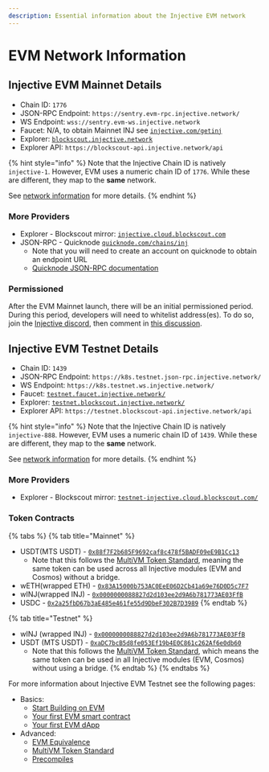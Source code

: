 ```yaml
---
description: Essential information about the Injective EVM network
---
```


# EVM Network Information

## Injective EVM Mainnet Details

* Chain ID: `1776`
* JSON-RPC Endpoint: `https://sentry.evm-rpc.injective.network/`
* WS Endpoint: `wss://sentry.evm-ws.injective.network`
* Faucet: N/A, to obtain Mainnet INJ see [`injective.com/getinj`](https://injective.com/getinj/)
* Explorer: [`blockscout.injective.network`](https://blockscout.injective.network/)
* Explorer API: `https://blockscout-api.injective.network/api`

{% hint style="info" %}
Note that the Injective Chain ID is natively `injective-1`. However, EVM uses a numeric chain ID of `1776`. While these are different, they map to the **same** network.

See [network information](../developers/network-information.md) for more details.
{% endhint %}

### More Providers

* Explorer - Blockscout mirror: [`injective.cloud.blockscout.com`](https://injective.cloud.blockscout.com)
* JSON-RPC - Quicknode [`quicknode.com/chains/inj`](https://www.quicknode.com/chains/inj)
  * Note that you will need to create an account on quicknode to obtain an endpoint URL
  * [Quicknode JSON-RPC documentation](https://www.quicknode.com/docs/injective/evm/eth_blockNumber)

### Permissioned

After the EVM Mainnet launch, there will be an initial permissioned period. During this period, developers will need to whitelist address(es). To do so, join the [Injective discord](https://discord.com/invite/NK4qdbv), then comment in [this discussion](https://discord.com/channels/739552603322450092/1189372652561895475/threads/1399997439041077379).

## Injective EVM Testnet Details

* Chain ID: `1439`
* JSON-RPC Endpoint: `https://k8s.testnet.json-rpc.injective.network/`
* WS Endpoint: `https://k8s.testnet.ws.injective.network/`
* Faucet: [`testnet.faucet.injective.network/`](https://testnet.faucet.injective.network/)
* Explorer: [`testnet.blockscout.injective.network/`](https://testnet.blockscout.injective.network/)
* Explorer API: `https://testnet.blockscout-api.injective.network/api`

{% hint style="info" %}
Note that the Injective Chain ID is natively `injective-888`. However, EVM uses a numeric chain ID of `1439`. While these are different, they map to the **same** network.

See [network information](../developers/network-information.md) for more details.
{% endhint %}

### More Providers

* Explorer - Blockscout mirror: [`testnet-injective.cloud.blockscout.com/`](https://testnet-injective.cloud.blockscout.com/)

### Token Contracts

{% tabs %}
{% tab title="Mainnet" %}
* USDT(MTS USDT)  - [`0x88f7F2b685F9692caf8c478f5BADF09eE9B1Cc13`](https://blockscout.injective.network/address/0x88f7F2b685F9692caf8c478f5BADF09eE9B1Cc13)
  * Note that this follows the [MultiVM Token Standard](https://docs.injective.network/developers-evm/multivm-token-standard), meaning the same token can be used across all Injective modules (EVM and Cosmos) without a bridge.
* wETH(wrapped ETH) - [`0x83A15000b753AC0EeE06D2Cb41a69e76D0D5c7F7`](https://blockscout.injective.network/address/0x83A15000b753AC0EeE06D2Cb41a69e76D0D5c7F7)
* wINJ(wrapped INJ) - [`0x0000000088827d2d103ee2d9A6b781773AE03FfB`](https://blockscout.injective.network/address/0x0000000088827d2d103ee2d9A6b781773AE03FfB)
* USDC - [`0x2a25fbD67b3aE485e461fe55d9DbeF302B7D3989`](https://blockscout.injective.network/address/0x2a25fbD67b3aE485e461fe55d9DbeF302B7D3989)
{% endtab %}

{% tab title="Testnet" %}
* wINJ (wrapped INJ) - [`0x0000000088827d2d103ee2d9A6b781773AE03FfB`](https://testnet.blockscout.injective.network/address/0x0000000088827d2d103ee2d9A6b781773AE03FfB)
* USDT (MTS USDT) - [`0xaDC7bcB5d8fe053Ef19b4E0C861c262Af6e0db60`](https://testnet.blockscout.injective.network/address/0xaDC7bcB5d8fe053Ef19b4E0C861c262Af6e0db60)
  * Note that this follows the [MultiVM Token Standard](https://docs.injective.network/developers-evm/multivm-token-standard), which means the same token can be used in all Injective modules (EVM, Cosmos) without using a bridge.
{% endtab %}
{% endtabs %}

For more information about Injective EVM Testnet see the following pages:

* Basics:
  * [Start Building on EVM](./)
  * [Your first EVM smart contract](smart-contracts/)
  * [Your first EVM dApp](dapps/)
* Advanced:
  * [EVM Equivalence](evm-equivalence.md)
  * [MultiVM Token Standard](multivm-token-standard.md)
  * [Precompiles](precompiles.md)
